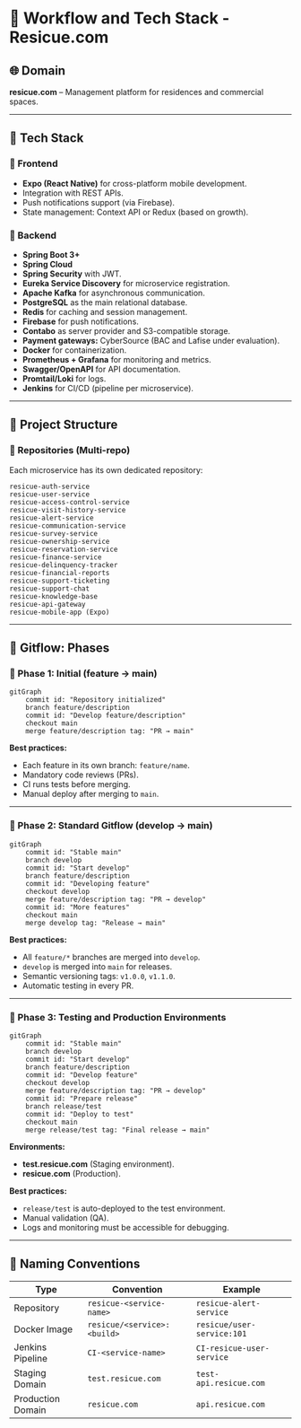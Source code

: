 # 🚀 Workflow and Tech Stack - Resicue.com

## 🌐 Domain
**resicue.com** – Management platform for residences and commercial spaces.

---

## 🧱 Tech Stack

### 🔹 Frontend
- **Expo (React Native)** for cross-platform mobile development.
- Integration with REST APIs.
- Push notifications support (via Firebase).
- State management: Context API or Redux (based on growth).

### 🔹 Backend
- **Spring Boot 3+**
- **Spring Cloud**
- **Spring Security** with JWT.
- **Eureka Service Discovery** for microservice registration.
- **Apache Kafka** for asynchronous communication.
- **PostgreSQL** as the main relational database.
- **Redis** for caching and session management.
- **Firebase** for push notifications.
- **Contabo** as server provider and S3-compatible storage.
- **Payment gateways:** CyberSource (BAC and Lafise under evaluation).
- **Docker** for containerization.
- **Prometheus + Grafana** for monitoring and metrics.
- **Swagger/OpenAPI** for API documentation.
- **Promtail/Loki** for logs.
- **Jenkins** for CI/CD (pipeline per microservice).

---

## 📁 Project Structure

### 🔸 Repositories (Multi-repo)
Each microservice has its own dedicated repository:

```
resicue-auth-service
resicue-user-service
resicue-access-control-service
resicue-visit-history-service
resicue-alert-service
resicue-communication-service
resicue-survey-service
resicue-ownership-service
resicue-reservation-service
resicue-finance-service
resicue-delinquency-tracker
resicue-financial-reports
resicue-support-ticketing
resicue-support-chat
resicue-knowledge-base
resicue-api-gateway
resicue-mobile-app (Expo)
```

---

## 🔁 Gitflow: Phases

### 🧩 Phase 1: Initial (feature → main)

```mermaid
gitGraph
    commit id: "Repository initialized"
    branch feature/description
    commit id: "Develop feature/description"
    checkout main
    merge feature/description tag: "PR → main"
```

**Best practices:**
- Each feature in its own branch: `feature/name`.
- Mandatory code reviews (PRs).
- CI runs tests before merging.
- Manual deploy after merging to `main`.

---

### 🧩 Phase 2: Standard Gitflow (develop → main)

```mermaid
gitGraph
    commit id: "Stable main"
    branch develop
    commit id: "Start develop"
    branch feature/description
    commit id: "Developing feature"
    checkout develop
    merge feature/description tag: "PR → develop"
    commit id: "More features"
    checkout main
    merge develop tag: "Release → main"
```

**Best practices:**
- All `feature/*` branches are merged into `develop`.
- `develop` is merged into `main` for releases.
- Semantic versioning tags: `v1.0.0`, `v1.1.0`.
- Automatic testing in every PR.

---

### 🧩 Phase 3: Testing and Production Environments

```mermaid
gitGraph
    commit id: "Stable main"
    branch develop
    commit id: "Start develop"
    branch feature/description
    commit id: "Develop feature"
    checkout develop
    merge feature/description tag: "PR → develop"
    commit id: "Prepare release"
    branch release/test
    commit id: "Deploy to test"
    checkout main
    merge release/test tag: "Final release → main"
```

**Environments:**
- **test.resicue.com** (Staging environment).
- **resicue.com** (Production).

**Best practices:**
- `release/test` is auto-deployed to the test environment.
- Manual validation (QA).
- Logs and monitoring must be accessible for debugging.

---

## 📛 Naming Conventions

| Type               | Convention                        | Example                              |
|--------------------|------------------------------------|--------------------------------------|
| Repository         | `resicue-<service-name>`           | `resicue-alert-service`              |
| Docker Image       | `resicue/<service>:<build>`        | `resicue/user-service:101`           |
| Jenkins Pipeline   | `CI-<service-name>`                | `CI-resicue-user-service`            |
| Staging Domain     | `test.resicue.com`                 | `test-api.resicue.com`               |
| Production Domain  | `resicue.com`                      | `api.resicue.com`                    |
